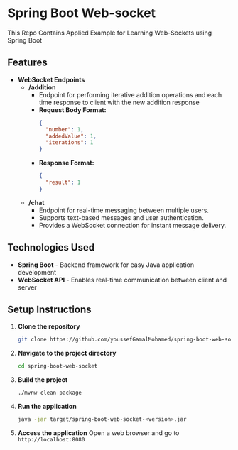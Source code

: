 # Spring Boot Web-socket
This Repo Contains Applied Example for Learning Web-Sockets using Spring Boot

## Features

- **WebSocket Endpoints**
   - **/addition**
      - Endpoint for performing iterative addition operations and each time response to client with the new addition response
      - **Request Body Format:**
        ```json
        {
          "number": 1,
          "addedValue": 1,
          "iterations": 1
        }
        ```
      - **Response Format:**
        ```json
        {
          "result": 1
        }
        ```
   - **/chat**
      - Endpoint for real-time messaging between multiple users.
      - Supports text-based messages and user authentication.
      - Provides a WebSocket connection for instant message delivery.






## Technologies Used

- **Spring Boot** - Backend framework for easy Java application development
- **WebSocket API** - Enables real-time communication between client and server

## Setup Instructions

1. **Clone the repository**
   ```bash
   git clone https://github.com/youssefGamalMohamed/spring-boot-web-socket.git
   ```

2. **Navigate to the project directory**
   ```bash
   cd spring-boot-web-socket
   ```

3. **Build the project**
   ```bash
   ./mvnw clean package
   ```

4. **Run the application**
   ```bash
   java -jar target/spring-boot-web-socket-<version>.jar
   ```

5. **Access the application**
   Open a web browser and go to `http://localhost:8080`

